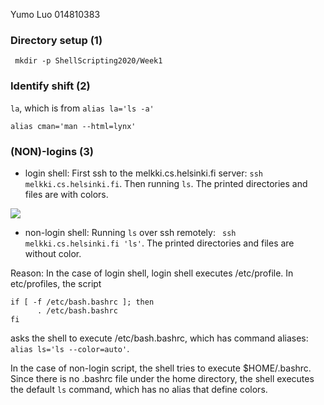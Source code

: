 Yumo Luo 014810383

### Directory setup (1)
``` mkdir -p ShellScripting2020/Week1```

### Identify shift (2)
```la```, which is from ```alias la='ls -a'```

```alias cman='man --html=lynx'```

### (NON)-logins (3)
- login shell:
First ssh to the melkki.cs.helsinki.fi server: ```ssh melkki.cs.helsinki.fi```.
Then running ```ls```. The printed directories and files are with colors.
<img src="https://github.com/yumoL/shellscripting2020/blob/main/3_color.png"/>

- non-login shell:
Running ```ls``` over ssh remotely: ``` ssh melkki.cs.helsinki.fi 'ls'```. The printed directories and files are without color.

Reason: In the case of login shell, login shell executes /etc/profile. In etc/profiles, the script 
```
if [ -f /etc/bash.bashrc ]; then
      . /etc/bash.bashrc
fi
``` 
asks the shell to execute /etc/bash.bashrc, which has command aliases: ```alias ls='ls --color=auto'```.

In the case of non-login script, the shell tries to execute $HOME/.bashrc. Since there is no .bashrc file under the home directory, the shell executes the 
default ```ls``` command, which has no alias that define colors. 
